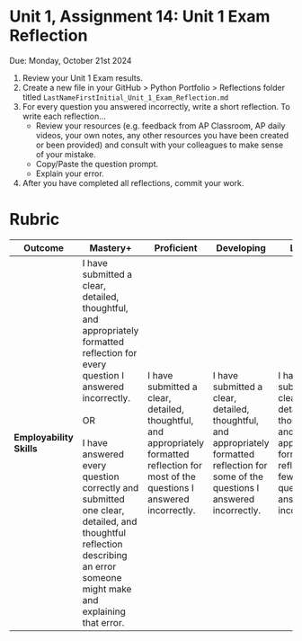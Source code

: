 # Unit 1, Assignment 14: Unit 1 Exam Reflection
Due: Monday, October 21st 2024

1. Review your Unit 1 Exam results.
2. Create a new file in your GitHub > Python Portfolio > Reflections folder titled `LastNameFirstInitial_Unit_1_Exam_Reflection.md`
3. For every question you answered incorrectly, write a short reflection.  To write each reflection...
   * Review your resources (e.g. feedback from AP Classroom, AP daily videos, your own notes, any other resources you have been created or been provided) and consult with your colleagues to make sense of your mistake.
   * Copy/Paste the question prompt.
   * Explain your error.
4.  After you have completed all reflections, commit your work.

# Rubric
|Outcome|Mastery+|Proficient|Developing|Limited|Incomplete|
|---|---|---|---|---|---|
|**Employability Skills**|I have submitted a clear, detailed, thoughtful, and appropriately formatted reflection for every question I answered incorrectly.<br><br>OR<br><br>I have answered every question correctly and submitted one clear, detailed, and thoughtful reflection describing an error someone might make and explaining that error. |I have submitted a clear, detailed, thoughtful, and appropriately formatted reflection for most of the questions I answered incorrectly.|I have submitted a clear, detailed, thoughtful, and appropriately formatted reflection for some of the questions I answered incorrectly.|I have submitted a clear, detailed, thoughtful, and appropriately formatted reflection for few of the questions I answered incorrectly.|I have not submitted any clear, detailed, thoughtful, and appropriately formatted reflections for the questions I answered incorrectly.|
